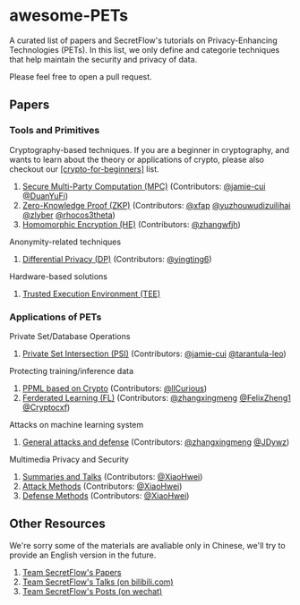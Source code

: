 # awesome-PETs

A curated list of papers and SecretFlow's tutorials on Privacy-Enhancing Technologies (PETs). In this list, we only define and categorie techniques that help maintain the security and privacy of data.

Please feel free to open a pull request.

## Papers

### Tools and Primitives

Cryptography-based techniques. If you are a beginner in cryptography, and wants to learn about the theory or applications of crypto, please also checkout our [[crypto-for-beginners]](tutorials/crypto-beginner.md) list.

1. [Secure Multi-Party Computation (MPC)](papers/tools/mpc.md)  (Contributors: [@jamie-cui](https://www.github.com/jamie-cui) [@DuanYuFi](https://github.com/DuanYuFi))
2. [Zero-Knowledge Proof (ZKP)](papers/tools/zkp.md) (Contributors: [@xfap](https://www.github.com/xfap) [@yuzhouwudizuilihai](https://github.com/yuzhouwudizuilihai) [@zlyber](https://api.github.com/users/zlyber) [@rhocos3theta](https://github.com/rhocos3theta))
3. [Homomorphic Encryption (HE)](papers/tools/he.md) (Contributors: [@zhangwfjh](https://www.github.com/zhangwfjh))

Anonymity-related techniques

1. [Differential Privacy (DP)](papers/tools/dp.md) (Contributors: [@yingting6](https://www.github.com/yingting6))

Hardware-based solutions

1. [Trusted Execution Environment (TEE)](papers/tools/tee.md) 

### Applications of PETs

Private Set/Database Operations

1. [Private Set Intersection (PSI)](papers/applications/set/psi.md) (Contributors: [@jamie-cui](https://www.github.com/jamie-cui) [@tarantula-leo](https://www.github.com/tarantula-leo))
<!-- 2. [Private Set Union (PSU)](papers/psu.md) -->
<!-- 3. [Private Information Retrival (PIR)](papers/pir.md) -->

Protecting training/inference data

1. [PPML based on Crypto](papers/applications/ppml/ppml_crypto.md) (Contributors: [@llCurious](https://www.github.com/llCurious))
2. [Ferderated Learning (FL)](papers/applications/ppml/fl/fl.md) (Contributors: [@zhangxingmeng](https://www.github.com/zhangxingmeng) [@FelixZheng1](https://www.github.com/FelixZheng1) [@Cryptocxf](https://github.com/Cryptocxf))
<!-- 3. [Split Learning (SL)](papers/applications/ppml/sl.md) (Contributors: [@yingting6](https://www.github.com/yingting6)) -->

Attacks on machine learning system

1. [General attacks and defense](papers/applications/aml/attack_defense.md) (Contributors: [@zhangxingmeng](https://www.github.com/zhangxingmeng) [@JDywz](https://github.com/JdYwz))

Multimedia Privacy and Security

1. [Summaries and Talks](papers/applications/multimedia/summary.md) (Contributors: [@XiaoHwei](https://www.github.com/XiaoHwei))
2. [Attack Methods](papers/applications/multimedia/attack.md) (Contributors: [@XiaoHwei](https://www.github.com/XiaoHwei))
3. [Defense Methods](papers/applications/multimedia/defense.md) (Contributors: [@XiaoHwei](https://www.github.com/XiaoHwei))

## Other Resources

We're sorry some of the materials are avaliable only in Chinese, we'll try to provide an English version in the future.

1. [Team SecretFlow's Papers](papers/secretflow.md)
2. [Team SecretFlow's Talks (on bilibili.com)](tutorials/talks.md) 
3. [Team SecretFlow's Posts (on wechat)](tutorials/posts.md)

